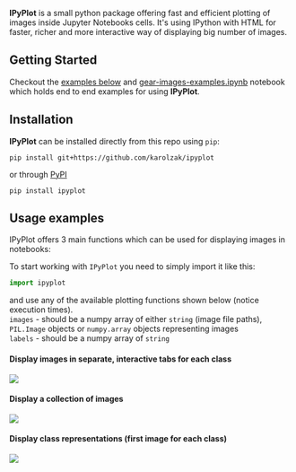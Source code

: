 **IPyPlot** is a small python package offering fast and efficient plotting of images inside Jupyter Notebooks cells. It's using IPython with HTML for faster, richer and more interactive way of displaying big number of images.  

## Getting Started

Checkout the [examples below](#Usage-examples) and 
[gear-images-examples.ipynb](https://github.com/karolzak/ipyplot/blob/master/notebooks/gear-images-examples.ipynb) notebook which holds end to end examples for using **IPyPlot**.

## Installation

**IPyPlot** can be installed directly from this repo using `pip`:

```
pip install git+https://github.com/karolzak/ipyplot
```

or through [PyPI](https://pypi.org/project/ipyplot/)

```
pip install ipyplot
```

## Usage examples

IPyPlot offers 3 main functions which can be used for displaying images in notebooks:

To start working with `IPyPlot` you need to simply import it like this:
```python
import ipyplot
```  
and use any of the available plotting functions shown below (notice execution times).  
`images` - should be a numpy array of either `string` (image file paths), `PIL.Image` objects or `numpy.array` objects representing images  
`labels` - should be a numpy array of `string`

#### Display images in separate, interactive tabs for each class

![](https://raw.githubusercontent.com/karolzak/ipyplot/master/docs/example1-tabs.jpg)

#### Display a collection of images

![](https://raw.githubusercontent.com/karolzak/ipyplot/master/docs/example2-images.jpg)

#### Display class representations (first image for each class)

![](https://raw.githubusercontent.com/karolzak/ipyplot/master/docs/example3-classes.jpg)

